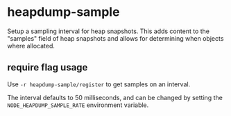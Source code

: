 # heapdump-sample
Setup a sampling interval for heap snapshots. This adds content to the "samples" field of heap snapshots and allows for determining when objects where allocated.

## require flag usage

Use `-r heapdump-sample/register` to get samples on an interval.

The interval defaults to 50 milliseconds, and can be changed by setting the `NODE_HEAPDUMP_SAMPLE_RATE` environment variable.